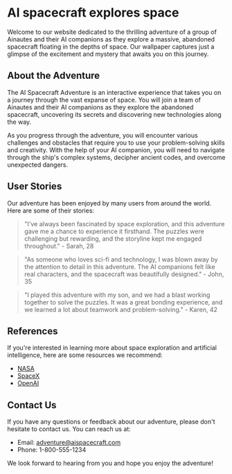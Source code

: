 <!--
Write me content for website with wallpaper which alt text is:

"A group of Ainautes and their AI companions exploring a massive, abandoned spacecraft floating in the depths of space."

The name/title of the page should not be 1:1 copy of the alt text but rather a real content of the website which is using this wallpaper.

- Use markdown format
- Start with the heading
- The content should look like a real website
- Include real sections like references, contact, user stories, etc. use things relevant to the page purpose.
- Feel free to use structure like headings, bullets, numbering, blockquotes, paragraphs, horizontal lines, etc.
- You can use formatting like bold or _italic_
- You can include UTF-8 emojis
- Links should be only #hash anchors (and you can refer to the document itself)
- Do not include images
-->

<!--font:Montserrat-->

# AI spacecraft explores space

Welcome to our website dedicated to the thrilling adventure of a group of Ainautes and their AI companions as they explore a massive, abandoned spacecraft floating in the depths of space. Our wallpaper captures just a glimpse of the excitement and mystery that awaits you on this journey.

## About the Adventure

The AI Spacecraft Adventure is an interactive experience that takes you on a journey through the vast expanse of space. You will join a team of Ainautes and their AI companions as they explore the abandoned spacecraft, uncovering its secrets and discovering new technologies along the way.

As you progress through the adventure, you will encounter various challenges and obstacles that require you to use your problem-solving skills and creativity. With the help of your AI companion, you will need to navigate through the ship's complex systems, decipher ancient codes, and overcome unexpected dangers.

## User Stories

Our adventure has been enjoyed by many users from around the world. Here are some of their stories:

> "I've always been fascinated by space exploration, and this adventure gave me a chance to experience it firsthand. The puzzles were challenging but rewarding, and the storyline kept me engaged throughout." - Sarah, 28

> "As someone who loves sci-fi and technology, I was blown away by the attention to detail in this adventure. The AI companions felt like real characters, and the spacecraft was beautifully designed." - John, 35

> "I played this adventure with my son, and we had a blast working together to solve the puzzles. It was a great bonding experience, and we learned a lot about teamwork and problem-solving." - Karen, 42

## References

If you're interested in learning more about space exploration and artificial intelligence, here are some resources we recommend:

-   [NASA](#nasa)
-   [SpaceX](#spacex)
-   [OpenAI](#openai)

## Contact Us

If you have any questions or feedback about our adventure, please don't hesitate to contact us. You can reach us at:

-   Email: [adventure@aispacecraft.com](mailto:adventure@aispacecraft.com)
-   Phone: 1-800-555-1234

We look forward to hearing from you and hope you enjoy the adventure!
